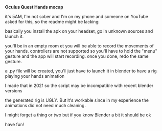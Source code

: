 **Oculus Quest Hands mocap**

it's 5AM, I'm not sober and I'm on my phone and someone on YouTube asked for this, so the readme might be lacking



basically you install the apk on your headset, go in unknown sources and launch it.

you'll be in an empty room et you will be able to record the movements of your hands.
controllers are not supported so you'll have to hold the "menu" gesture and the app will start recording. once you done, redo the same gesture.

a .py file will be created, you'll just have to launch it in blender to have a rig playing your hands animation



I made that in 2021 so the script may be incompatible with recent blender versions 

the generated rig is UGLY. But it's workable since in my experience the animations did not need much cleaning.

I might forget a thing or two but if you know Blender a bit it should be ok


have fun!
